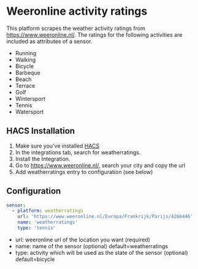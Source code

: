 # Weeronline activity ratings
This platform scrapes the weather activity ratings from https://www.weeronline.nl/. The ratings for the following activities are included as attributes of a sensor.
- Running
- Walking
- Bicycle
- Barbeque
- Beach
- Terrace
- Golf
- Wintersport
- Tennis
- Watersport

## HACS Installation
1. Make sure you've installed [HACS](https://hacs.xyz/docs/installation/prerequisites)
2. In the integrations tab, search for weatherratings.
3. Install the Integration.
4. Go to https://www.weeronline.nl/, search your city and copy the url
4. Add weatherratings entry to configuration (see below)

## Configuration
```yaml
sensor:
  - platform: weatherratings
    url: 'https://www.weeronline.nl/Europa/Frankrijk/Parijs/4266446'
    name: 'weatherratings'
    type: 'tennis'
```

- url: weeronline url of the location you want (required)
- name: name of the sensor  (optional) default=weatherratings
- type: activity which will be used as the state of the sensor (optional) default=bicycle

